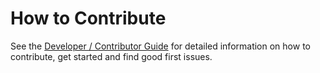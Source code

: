 # How to Contribute

See the [Developer / Contributor
Guide](http://docs.cilium.io/en/stable/contributing/contributing/) for detailed information on
how to contribute, get started and find good first issues.
